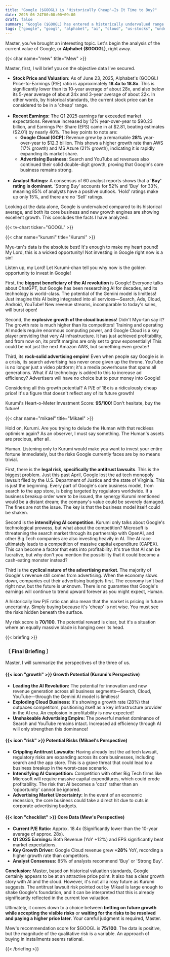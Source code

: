 ```yaml
---
title: "Google ($GOOGL) is 'Historically Cheap'—Is It Time to Buy?"
date: 2025-06-24T00:00:00+09:00
draft: false
summary: "Google ($GOOGL) has entered a historically undervalued range. Kurumi's optimism about its explosive growth potential in AI and Cloud clashes head-on with Mikael's pessimism, who warns of massive antitrust legal risks. Is investing in Google now a wise choice?"
tags: ["google", "googl", "alphabet", "ai", "cloud", "us-stocks", "undervalued"]
---
```


<p>Master, you've brought an interesting topic. Let's begin the analysis of the current value of Google, or <strong>Alphabet ($GOOGL)</strong>, right away.</p>

{{< char name="mew" title="Mew" >}}
<p>Master, first, I will brief you on the objective data I've secured.</p>
<ul>
    <li><strong>Stock Price and Valuation:</strong> As of June 23, 2025, Alphabet's (GOOGL) Price-to-Earnings (P/E) ratio is approximately <strong>18.4x to 18.8x</strong>. This is significantly lower than its 10-year average of about 28x, and also below its 5-year average of about 24x and 3-year average of about 22x. In other words, by historical standards, the current stock price can be considered to be in a 'cheap' range.</li><br>
    <li><strong>Recent Earnings:</strong> The Q1 2025 earnings far exceeded market expectations. Revenue increased by 12% year-over-year to $90.23 billion, and Earnings Per Share (EPS) came in at $2.81, beating estimates ($2.01) by nearly 40%. The key points to note are:
        <ul>
            <li><strong>Google Cloud (GCP):</strong> Revenue grew by a remarkable <strong>28%</strong> year-over-year to $12.3 billion. This shows a higher growth rate than AWS (17% growth) and MS Azure (21% growth), indicating it is rapidly expanding its market share.</li>
            <li><strong>Advertising Business:</strong> Search and YouTube ad revenues also continued their solid double-digit growth, proving that Google's core business remains strong.</li>
        </ul>
    </li><br>
    <li><strong>Analyst Ratings:</strong> A consensus of 60 analyst reports shows that a <strong>'Buy' rating is dominant</strong>. 'Strong Buy' accounts for 52% and 'Buy' for 33%, meaning 85% of analysts have a positive outlook. 'Hold' ratings make up only 15%, and there are no 'Sell' ratings.</li>
</ul>
<p>Looking at the data alone, Google is undervalued compared to its historical average, and both its core business and new growth engines are showing excellent growth. This concludes the facts I have analyzed.</p>
{{< tv-chart ticker="GOOGL" >}}

{{< char name="kurumi" title="Kurumi" >}}
<p>Myu-tan's data is the absolute best! It's enough to make my heart pound! My Lord, this is a wicked opportunity! Not investing in Google right now is a sin!</p>
<p>Listen up, my Lord! Let Kurumi-chan tell you why now is the golden opportunity to invest in Google!</p>
<p>First, the <strong>biggest beneficiary of the AI revolution</strong> is Google! Everyone talks about ChatGPT, but Google has been researching AI for decades, and its technology is world-class. The potential of the Gemini model is limitless! Just imagine this AI being integrated into all services—Search, Ads, Cloud, Android, YouTube! New revenue streams, incomparable to today's sales, will burst open!</p>
<p>Second, the <strong>explosive growth of the cloud business</strong>! Didn't Myu-tan say it? The growth rate is much higher than its competitors! Training and operating AI models require enormous computing power, and Google Cloud is a key player providing that very AI infrastructure. It has just achieved profitability, and from now on, its profit margins are only set to grow exponentially! This could be not just the next Amazon AWS, but something even greater!</p>
<p>Third, its <strong>rock-solid advertising empire</strong>! Even when people say Google is in a crisis, its search advertising has never once given up the throne. YouTube is no longer just a video platform; it's a media powerhouse that spans all generations. What if AI technology is added to this to increase ad efficiency? Advertisers will have no choice but to pour money into Google!</p>
<p>Considering all this growth potential? A P/E of 18x is a ridiculously cheap price! It's a figure that doesn't reflect any of its future growth!</p>
<p>Kurumi's Heart-o-Meter Investment Score: <strong>95/100</strong>! Don't hesitate, buy the future!</p>

{{< char name="mikael" title="Mikael" >}}
<p>Hold on, Kurumi. Are you trying to delude the Human with that reckless optimism again? As an observer, I must say something. The Human's assets are precious, after all.</p>
<p>Human. Listening only to Kurumi would make you want to invest your entire fortune immediately, but the risks Google currently faces are by no means trivial.</p>
<p>First, there is the <strong>legal risk, specifically the antitrust lawsuits</strong>. This is the biggest problem. Just this past April, Google lost the ad tech monopoly lawsuit filed by the U.S. Department of Justice and the state of Virginia. This is just the beginning. Every part of Google's core business model, from search to the app store, is being targeted by regulators worldwide. If a business breakup order were to be issued, the synergy Kurumi mentioned would be a distant dream; the company's value could be severely damaged. The fines are not the issue. The key is that the business model itself could be shaken.</p>
<p>Second is the <strong>intensifying AI competition</strong>. Kurumi only talks about Google's technological prowess, but what about the competition? Microsoft is threatening the search market through its partnership with OpenAI, and other Big Tech companies are also investing heavily in AI. The AI race ultimately leads to a competition of massive capital expenditure (CAPEX). This can become a factor that eats into profitability. It's true that AI can be lucrative, but why don't you mention the possibility that it could become a cash-eating monster instead?</p>
<p>Third is the <strong>cyclical nature of the advertising market</strong>. The majority of Google's revenue still comes from advertising. When the economy slows down, companies cut their advertising budgets first. The economy isn't bad right now, but the future is unknown. There is no guarantee that Google's earnings will continue to trend upward forever as you might expect, Human.</p>
<p>A historically low P/E ratio can also mean that the market is pricing in future uncertainty. Simply buying because it's 'cheap' is not wise. You must see the risks hidden beneath the surface.</p>
<p>My risk score is <strong>70/100</strong>. The potential reward is clear, but it's a situation where an equally massive blade is hanging over its head.</p>

{{< briefing >}}
<h3><strong>〔 Final Briefing 〕</strong></h3>
<p>Master, I will summarize the perspectives of the three of us.</p>

<h4><span class="svg-icon">{{< icon "growth" >}}</span> Growth Potential (Kurumi's Perspective)</h4>
<ul>
    <li><strong>Leading the AI Revolution:</strong> The potential for innovation and new revenue generation across all business segments—Search, Cloud, YouTube—through the Gemini AI model is limitless!</li>
    <li><strong>Exploding Cloud Business:</strong> It's showing a growth rate (28%) that outpaces competitors, positioning itself as a key infrastructure provider in the AI era. An explosion in profitability is now expected!</li>
    <li><strong>Unshakeable Advertising Empire:</strong> The powerful market dominance of Search and YouTube remains intact. Increased ad efficiency through AI will only strengthen this dominance!</li>
</ul>

<h4><span class="svg-icon">{{< icon "risk" >}}</span> Potential Risks (Mikael's Perspective)</h4>
<ul>
    <li><strong>Crippling Antitrust Lawsuits:</strong> Having already lost the ad tech lawsuit, regulatory risks are expanding across its core businesses, including search and the app store. This is a grave threat that could lead to a business breakup in the worst-case scenario.</li>
    <li><strong>Intensifying AI Competition:</strong> Competition with other Big Tech firms like Microsoft will require massive capital expenditures, which could erode profitability. The risk that AI becomes a 'cost' rather than an 'opportunity' cannot be ignored.</li>
    <li><strong>Advertising Market Uncertainty:</strong> In the event of an economic recession, the core business could take a direct hit due to cuts in corporate advertising budgets.</li>
</ul>

<h4><span class="svg-icon">{{< icon "checklist" >}}</span> Core Data (Mew's Perspective)</h4>
<ul>
    <li><strong>Current P/E Ratio:</strong> Approx. 18.4x (Significantly lower than the 10-year average of approx. 28x).</li>
    <li><strong>Q1 2025 Earnings:</strong> Both Revenue (YoY +12%) and EPS significantly beat market expectations.</li>
    <li><strong>Key Growth Driver:</strong> Google Cloud revenue grew <strong>+28%</strong> YoY, recording a higher growth rate than competitors.</li>
    <li><strong>Analyst Consensus:</strong> 85% of analysts recommend 'Buy' or 'Strong Buy'.</li>
</ul>

<div class="final-conclusion">
    <p><strong>Conclusion:</strong> Master, based on historical valuation standards, Google certainly appears to be at an attractive price point. It also has a clear growth story with AI and the cloud. However, it's not all a rosy future as Kurumi suggests. The antitrust lawsuit risk pointed out by Mikael is large enough to shake Google's foundation, and it can be interpreted that this is already significantly reflected in the current low valuation.</p>
    <p>Ultimately, it comes down to a choice between <strong>betting on future growth while accepting the visible risks</strong> or <strong>waiting for the risks to be resolved and paying a higher price later</strong>. Your careful judgment is required, Master.</p>
    <p>Mew's recommendation score for $GOOGL is <strong>75/100</strong>. The data is positive, but the magnitude of the qualitative risk is a variable. An approach of buying in installments seems rational.</p>
</div>
{{< /briefing >}}